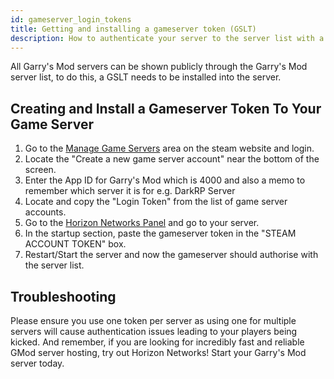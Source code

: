 ```yaml
---
id: gameserver_login_tokens
title: Getting and installing a gameserver token (GSLT)
description: How to authenticate your server to the server list with a GSLT
---
```


All Garry's Mod servers can be shown publicly through the Garry's Mod server list, to do this, a GSLT needs to be installed into the server.

## Creating and Install a Gameserver Token To Your Game Server
1. Go to the [Manage Game Servers](https://steamcommunity.com/dev/managegameservers) area on the steam website and login.
2. Locate the "Create a new game server account" near the bottom of the screen.
3. Enter the App ID for Garry's Mod which is 4000 and also a memo to remember which server it is for e.g. DarkRP Server
4. Locate and copy the "Login Token" from the list of game server accounts.
5. Go to the [Horizon Networks Panel](https://hrzn.link/panel) and go to your server.
6. In the startup section, paste the gameserver token in the "STEAM ACCOUNT TOKEN" box.
7. Restart/Start the server and now the gameserver should authorise with the server list.

## Troubleshooting
Please ensure you use one token per server as using one for multiple servers will cause authentication issues leading to your players being kicked.
And remember, if you are looking for incredibly fast and reliable GMod server hosting, try out Horizon Networks! Start your Garry's Mod server today.